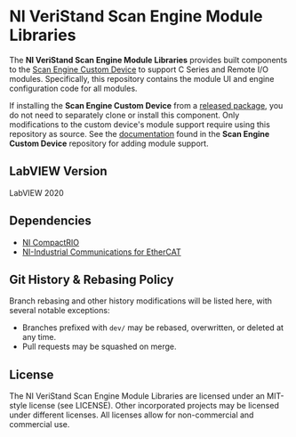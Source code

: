 # NI VeriStand Scan Engine Module Libraries

The **NI VeriStand Scan Engine Module Libraries** provides built components to the [Scan Engine Custom Device](https://github.com/ni/niveristand-scan-engine-ethercat-custom-device) to support C Series and Remote I/O modules. Specifically, this repository contains the module UI and engine configuration code for all modules.

If installing the **Scan Engine Custom Device** from a [released package](https://github.com/ni/niveristand-scan-engine-ethercat-custom-device/releases/latest), you do not need to separately clone or install this component. Only modifications to the custom device's module support require using this repository as source. See the [documentation](https://github.com/ni/niveristand-scan-engine-ethercat-custom-device/blob/main/docs/Adding%20New%20Modules.md) found in the **Scan Engine Custom Device** repository for adding module support.

## LabVIEW Version

LabVIEW 2020

## Dependencies

- [NI CompactRIO](http://www.ni.com/en-us/support/downloads/drivers/download.ni-compactrio.html)
- [NI-Industrial Communications for EtherCAT](https://www.ni.com/en-us/support/downloads/drivers/download.ni-industrial-communications-for-ethercat.html)

## Git History & Rebasing Policy
Branch rebasing and other history modifications will be listed here, with several notable exceptions:
- Branches prefixed with `dev/` may be rebased, overwritten, or deleted at any time.
- Pull requests may be squashed on merge.

## License

The NI VeriStand Scan Engine Module Libraries are licensed under an MIT-style license (see LICENSE). Other incorporated projects may be licensed under different licenses. All licenses allow for non-commercial and commercial use.
